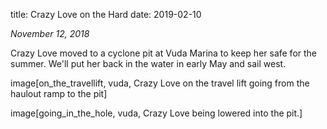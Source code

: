 title: Crazy Love on the Hard
date: 2019-02-10

*November 12, 2018*

Crazy Love moved to a cyclone pit at Vuda Marina to keep her safe for the
summer.  We'll put her back in the water in early May and sail west.

image[on_the_travellift, vuda, Crazy Love on the travel lift going from the haulout ramp to the pit]

image[going_in_the_hole, vuda, Crazy Love being lowered into the pit.]
